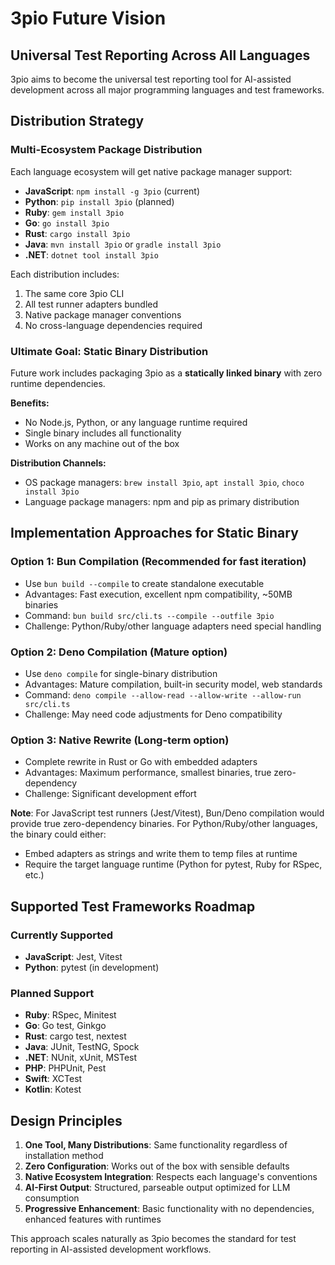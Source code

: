 # 3pio Future Vision

## Universal Test Reporting Across All Languages

3pio aims to become the universal test reporting tool for AI-assisted development across all major programming languages and test frameworks.

## Distribution Strategy

### Multi-Ecosystem Package Distribution

Each language ecosystem will get native package manager support:

- **JavaScript**: `npm install -g 3pio` (current)
- **Python**: `pip install 3pio` (planned)
- **Ruby**: `gem install 3pio`
- **Go**: `go install 3pio`
- **Rust**: `cargo install 3pio`
- **Java**: `mvn install 3pio` or `gradle install 3pio`
- **.NET**: `dotnet tool install 3pio`

Each distribution includes:
1. The same core 3pio CLI
2. All test runner adapters bundled
3. Native package manager conventions
4. No cross-language dependencies required

### Ultimate Goal: Static Binary Distribution

Future work includes packaging 3pio as a **statically linked binary** with zero runtime dependencies.

**Benefits:**
- No Node.js, Python, or any language runtime required
- Single binary includes all functionality  
- Works on any machine out of the box

**Distribution Channels:**
- OS package managers: `brew install 3pio`, `apt install 3pio`, `choco install 3pio`
- Language package managers: npm and pip as primary distribution

## Implementation Approaches for Static Binary

### Option 1: Bun Compilation (Recommended for fast iteration)
- Use `bun build --compile` to create standalone executable
- Advantages: Fast execution, excellent npm compatibility, ~50MB binaries
- Command: `bun build src/cli.ts --compile --outfile 3pio`
- Challenge: Python/Ruby/other language adapters need special handling

### Option 2: Deno Compilation (Mature option)
- Use `deno compile` for single-binary distribution
- Advantages: Mature compilation, built-in security model, web standards
- Command: `deno compile --allow-read --allow-write --allow-run src/cli.ts`
- Challenge: May need code adjustments for Deno compatibility

### Option 3: Native Rewrite (Long-term option)
- Complete rewrite in Rust or Go with embedded adapters
- Advantages: Maximum performance, smallest binaries, true zero-dependency
- Challenge: Significant development effort

**Note**: For JavaScript test runners (Jest/Vitest), Bun/Deno compilation would provide true zero-dependency binaries. For Python/Ruby/other languages, the binary could either:
- Embed adapters as strings and write them to temp files at runtime
- Require the target language runtime (Python for pytest, Ruby for RSpec, etc.)

## Supported Test Frameworks Roadmap

### Currently Supported
- **JavaScript**: Jest, Vitest
- **Python**: pytest (in development)

### Planned Support
- **Ruby**: RSpec, Minitest
- **Go**: Go test, Ginkgo
- **Rust**: cargo test, nextest
- **Java**: JUnit, TestNG, Spock
- **.NET**: NUnit, xUnit, MSTest
- **PHP**: PHPUnit, Pest
- **Swift**: XCTest
- **Kotlin**: Kotest

## Design Principles

1. **One Tool, Many Distributions**: Same functionality regardless of installation method
2. **Zero Configuration**: Works out of the box with sensible defaults
3. **Native Ecosystem Integration**: Respects each language's conventions
4. **AI-First Output**: Structured, parseable output optimized for LLM consumption
5. **Progressive Enhancement**: Basic functionality with no dependencies, enhanced features with runtimes

This approach scales naturally as 3pio becomes the standard for test reporting in AI-assisted development workflows.